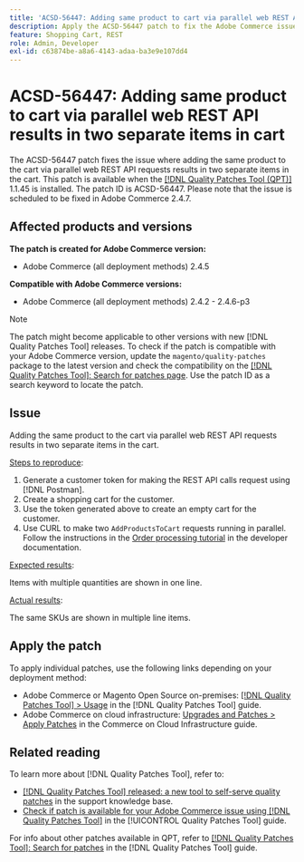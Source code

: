 ```yaml
---
title: 'ACSD-56447: Adding same product to cart via parallel web REST API results in two separate items in cart'
description: Apply the ACSD-56447 patch to fix the Adobe Commerce issue where adding the same product to the cart via parallel web REST API requests results in two separate items in the cart.
feature: Shopping Cart, REST
role: Admin, Developer
exl-id: c63874be-a8a6-4143-adaa-ba3e9e107dd4
---
```

# ACSD-56447: Adding same product to cart via parallel web REST API results in two separate items in cart

The ACSD-56447 patch fixes the issue where adding the same product to the cart via parallel web REST API requests results in two separate items in the cart. This patch is available when the [[!DNL Quality Patches Tool (QPT)]](https://experienceleague.adobe.com/en/docs/commerce-knowledge-base/kb/announcements/commerce-announcements/magento-quality-patches-released-new-tool-to-self-serve-quality-patches) 1.1.45 is installed. The patch ID is ACSD-56447. Please note that the issue is scheduled to be fixed in Adobe Commerce 2.4.7.

## Affected products and versions

**The patch is created for Adobe Commerce version:**

* Adobe Commerce (all deployment methods) 2.4.5

**Compatible with Adobe Commerce versions:**

* Adobe Commerce (all deployment methods) 2.4.2 - 2.4.6-p3

>[!NOTE]
>
>The patch might become applicable to other versions with new [!DNL Quality Patches Tool] releases. To check if the patch is compatible with your Adobe Commerce version, update the `magento/quality-patches` package to the latest version and check the compatibility on the [[!DNL Quality Patches Tool]: Search for patches page](https://experienceleague.adobe.com/tools/commerce-quality-patches/index.html). Use the patch ID as a search keyword to locate the patch.

## Issue

Adding the same product to the cart via parallel web REST API requests results in two separate items in the cart.

<u>Steps to reproduce</u>:

1. Generate a customer token for making the REST API calls request using [!DNL Postman].
1. Create a shopping cart for the customer.
1. Use the token generated above to create an empty cart for the customer.
1. Use CURL to make two `AddProductsToCart` requests running in parallel. Follow the instructions in the [Order processing tutorial](https://developer.adobe.com/commerce/webapi/rest/tutorials/orders/) in the developer documentation.

<u>Expected results</u>:

Items with multiple quantities are shown in one line.

<u>Actual results</u>:

The same SKUs are shown in multiple line items. 

## Apply the patch

To apply individual patches, use the following links depending on your deployment method:

* Adobe Commerce or Magento Open Source on-premises: [[!DNL Quality Patches Tool] > Usage](https://experienceleague.adobe.com/docs/commerce-operations/tools/quality-patches-tool/usage.html) in the [!DNL Quality Patches Tool] guide.
* Adobe Commerce on cloud infrastructure: [Upgrades and Patches > Apply Patches](https://experienceleague.adobe.com/docs/commerce-cloud-service/user-guide/develop/upgrade/apply-patches.html) in the Commerce on Cloud Infrastructure guide.

## Related reading

To learn more about [!DNL Quality Patches Tool], refer to:

* [[!DNL Quality Patches Tool] released: a new tool to self-serve quality patches](https://experienceleague.adobe.com/en/docs/commerce-knowledge-base/kb/announcements/commerce-announcements/magento-quality-patches-released-new-tool-to-self-serve-quality-patches) in the support knowledge base.
* [Check if patch is available for your Adobe Commerce issue using [!DNL Quality Patches Tool]](/help/tools/quality-patches-tool/patches-available-in-qpt/check-patch-for-magento-issue-with-magento-quality-patches.md) in the [!UICONTROL Quality Patches Tool] guide.


For info about other patches available in QPT, refer to [[!DNL Quality Patches Tool]: Search for patches](https://experienceleague.adobe.com/tools/commerce-quality-patches/index.html) in the [!DNL Quality Patches Tool] guide.

